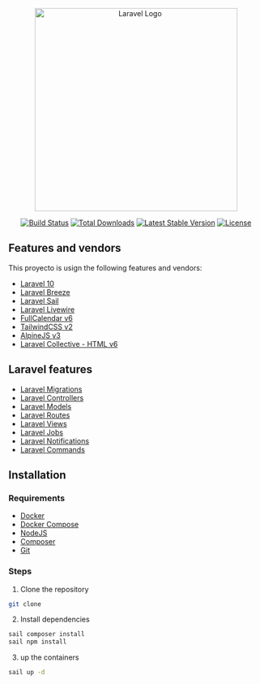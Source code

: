 <p align="center"><a href="https://laravel.com" target="_blank"><img src="https://raw.githubusercontent.com/laravel/art/master/logo-lockup/5%20SVG/2%20CMYK/1%20Full%20Color/laravel-logolockup-cmyk-red.svg" width="400" alt="Laravel Logo"></a></p>

<p align="center">
<a href="https://github.com/laravel/framework/actions"><img src="https://github.com/laravel/framework/workflows/tests/badge.svg" alt="Build Status"></a>
<a href="https://packagist.org/packages/laravel/framework"><img src="https://img.shields.io/packagist/dt/laravel/framework" alt="Total Downloads"></a>
<a href="https://packagist.org/packages/laravel/framework"><img src="https://img.shields.io/packagist/v/laravel/framework" alt="Latest Stable Version"></a>
<a href="https://packagist.org/packages/laravel/framework"><img src="https://img.shields.io/packagist/l/laravel/framework" alt="License"></a>
</p>

## Features and vendors
This proyecto is usign the following features and vendors:
- [Laravel 10](https://laravel.com/docs/10.x)
- [Laravel Breeze](https://laravel.com/docs/10.x/starter-kits#laravel-breeze)
- [Laravel Sail](https://laravel.com/docs/10.x/sail)
- [Laravel Livewire](https://laravel-livewire.com/)
- [FullCalendar v6](https://fullcalendar.io/)
- [TailwindCSS v2](https://tailwindcss.com/)
- [AlpineJS v3](https://alpinejs.dev/)
- [Laravel Collective - HTML v6](https://laravelcollective.com/docs/6.x/html)

## Laravel features
- [Laravel Migrations](https://laravel.com/docs/10.x/migrations)
- [Laravel Controllers](https://laravel.com/docs/10.x/controllers)
- [Laravel Models](https://laravel.com/docs/10.x/eloquent)
- [Laravel Routes](https://laravel.com/docs/10.x/routing)
- [Laravel Views](https://laravel.com/docs/10.x/blade)
- [Laravel Jobs](https://laravel.com/docs/10.x/queues)
- [Laravel Notifications](https://laravel.com/docs/10.x/notifications)
- [Laravel Commands](https://laravel.com/docs/10.x/artisan)

## Installation

### Requirements
- [Docker](https://docs.docker.com/get-docker/)
- [Docker Compose](https://docs.docker.com/compose/install/)
- [NodeJS](https://nodejs.org/en/download/)
- [Composer](https://getcomposer.org/download/)
- [Git](https://git-scm.com/downloads)

### Steps
1. Clone the repository
```bash
git clone
```
2. Install dependencies
```bash
sail composer install
sail npm install
```
3. up the containers
```bash
sail up -d
```

